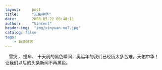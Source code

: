 ```yaml
---
layout:     post
title:      "天佑中华"
date:       2008-05-22 09:48:11
author:     "Vincent"
header-img:  "img/xinyuan-no7.jpg"
catalog: false
tags:
    - 新浪博客
---
```



  
雪灾 、撞车、
十天前的黑色瞬间，奥运年的我们已经历太多苦难。天佑中华！让我们以后的头条新闻不再黑色。

 



